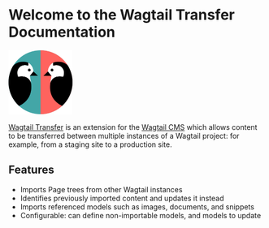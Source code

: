 # Welcome to the Wagtail Transfer Documentation

<img alt="Wagtail Transfer logo with two facing wagtails" src="img/wagtail_transfer_logo.svg" height="25%" width="25%">

[Wagtail Transfer](https://github.com/wagtail/wagtail-transfer) is an extension for the [Wagtail CMS](https://github.com/wagtail/wagtail) which allows content to be transferred between multiple instances of a 
Wagtail project: for example, from a staging site to a production site.

## Features
* Imports Page trees from other Wagtail instances
* Identifies previously imported content and updates it instead
* Imports referenced models such as images, documents, and snippets
* Configurable: can define non-importable models, and models to update



